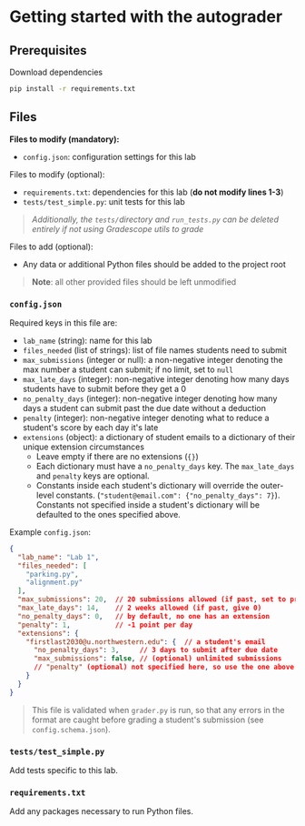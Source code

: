 # Getting started with the autograder

## Prerequisites

Download dependencies

```bash
pip install -r requirements.txt
```

## Files

**Files to modify (mandatory):**
- `config.json`: configuration settings for this lab

Files to modify (optional):
- `requirements.txt`: dependencies for this lab (**do not modify lines 1-3**)
- `tests/test_simple.py`: unit tests for this lab

> _Additionally, the `tests/`directory and `run_tests.py` can be deleted entirely if not using Gradescope utils to grade_

Files to add (optional):
- Any data or additional Python files should be added to the project root

> **Note**: all other provided files should be left unmodified

### `config.json`
Required keys in this file are:
- `lab_name` (string): name for this lab
- `files_needed` (list of strings): list of file names students need to submit
- `max_submissions` (integer or null): a non-negative integer denoting the max number a student can submit; if no limit, set to `null`
- `max_late_days` (integer): non-negative integer denoting how many days students have to submit before they get a 0
- `no_penalty_days` (integer): non-negative integer denoting how many days a student can submit past the due date without a deduction
- `penalty` (integer): non-negative integer denoting what to reduce a student's score by each day it's late 
- `extensions` (object): a dictionary of student emails to a dictionary of their unique extension 
  circumstances
  - Leave empty if there are no extensions (`{}`)
  - Each dictionary must have a `no_penalty_days` key. The `max_late_days` and `penalty` keys are optional.
  - Constants inside each student's dictionary will override the outer-level constants.
    (`"student@email.com": {"no_penalty_days": 7}`). Constants not specified inside a student's
    dictionary will be defaulted to the ones specified above.

Example `config.json`:

```json
{
  "lab_name": "Lab 1",
  "files_needed": [
    "parking.py",
    "alignment.py"
  ],
  "max_submissions": 20,  // 20 submissions allowed (if past, set to previous score)
  "max_late_days": 14,    // 2 weeks allowed (if past, give 0)
  "no_penalty_days": 0,   // by default, no one has an extension
  "penalty": 1,           // -1 point per day
  "extensions": {
    "firstlast2030@u.northwestern.edu": {  // a student's email
      "no_penalty_days": 3,     // 3 days to submit after due date
      "max_submissions": false, // (optional) unlimited submissions
      // "penalty" (optional) not specified here, so use the one above
    }
  }
}
```

> This file is validated when `grader.py` is run, so that any errors in the format
> are caught before grading a student's submission (see `config.schema.json`).
> 

### `tests/test_simple.py`

Add tests specific to this lab.

### `requirements.txt`

Add any packages necessary to run Python files.
